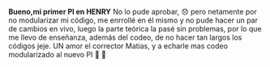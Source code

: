 **Bueno,mi primer PI en HENRY**
No lo pude aprobar, 😞 pero netamente por no modularizar mi código, me enrrollé en él mismo y no pude hacer un par de cambios en vivo, 
luego la parte teórica la pasé sin problemas, por lo que me llevo de enseñanza, además del codeo, de no hacer tan largos los códigos jeje.
UN amor el corrector Matias, y a echarle mas codeo modularizado al nuevo PI 🧠 💪
